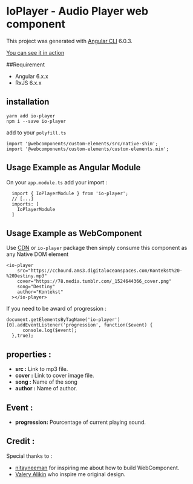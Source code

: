 # IoPlayer - Audio Player web component

This project was generated with [Angular CLI](https://github.com/angular/angular-cli) 6.0.3.

[You can see it in action](https://unpkg.com/io-player@1.0.2/index.html)


##Requirement

* Angular 6.x.x
* RxJS 6.x.x


## installation

```
yarn add io-player
npm i --save io-player
```

add to your `polyfill.ts`

```
import '@webcomponents/custom-elements/src/native-shim';
import '@webcomponents/custom-elements/custom-elements.min';
```

## Usage Example as Angular Module

On your `app.module.ts` add your import :

```
  import { IoPlayerModule } from 'io-player';
  // [...]
  imports: [
    IoPlayerModule
  ]
```

## Usage Example as WebComponent

Use [CDN](https://unpkg.com/io-player@1.0.2/io-player.pkg.jshttps://unpkg.com/io-player@1.0.2/io-player.pkg.js) or `io-player` package then simply consume this component as any Native DOM element

```
<io-player
	src="https://cchound.ams3.digitaloceanspaces.com/Kontekst%20-%20Destiny.mp3"
	cover="https://78.media.tumblr.com/_1524644366_cover.png"
	song="Destiny"
	author="Kontekst"
  ></io-player>  
```

If you need to be award of progression :

```
document.getElementsByTagName('io-player')[0].addEventListener('progression', function($event) {
      console.log($event);
  },true);
```


## properties : 
 
 * **src :** Link to mp3 file.
 * **cover :** Link to cover image file.
 * **song :** Name of the song
 * **author :** Name of author.

## Event : 

 * **progression:** Pourcentage of current playing sound.
 
 
## Credit :

Special thanks to :
* [nitayneeman](https://github.com/nitayneeman/made-with-love) for inspiring me about how to build WebComponent.
* [Valery Alikin](https://codepen.io/AlikinVV/pen/ZxgyoE) who inspire me original design.